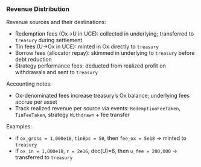 ### Revenue Distribution

Revenue sources and their destinations:

- Redemption fees (Ox→U in UCE): collected in underlying; transferred to `treasury` during settlement
- Tin fees (U→Ox in UCE): minted in Ox directly to `treasury`
- Borrow fees (allocator repay): skimmed in underlying to `treasury` before debt reduction
- Strategy performance fees: deducted from realized profit on withdrawals and sent to `treasury`

Accounting notes:
- Ox-denominated fees increase treasury’s Ox balance; underlying fees accrue per asset
- Track realized revenue per source via events: `RedemptionFeeTaken`, `TinFeeTaken`, strategy `Withdrawn` + fee transfer

Examples:
- If `ox_gross = 1,000e18`, `tinBps = 50`, then `fee_ox = 5e18` → minted to `treasury`
- If `ox_in = 1,000e18`, `r = 2e16`, dec(U)=6, then `u_fee = 200,000` → transferred to `treasury`

